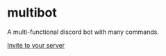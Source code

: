 # multibot

A multi-functional discord bot with many commands.

[Invite to your server](https://discord.com/api/oauth2/authorize?client_id=887065505561706527&permissions=3072&scope=applications.commands%20bot)
